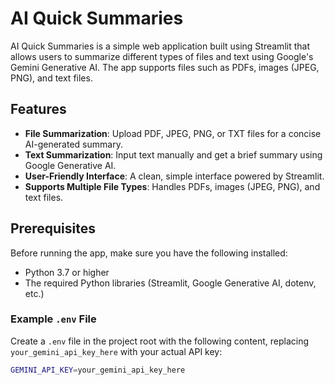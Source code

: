 # AI Quick Summaries

AI Quick Summaries is a simple web application built using Streamlit that allows users to summarize different types of files and text using Google's Gemini Generative AI. The app supports files such as PDFs, images (JPEG, PNG), and text files.

## Features

- **File Summarization**: Upload PDF, JPEG, PNG, or TXT files for a concise AI-generated summary.
- **Text Summarization**: Input text manually and get a brief summary using Google Generative AI.
- **User-Friendly Interface**: A clean, simple interface powered by Streamlit.
- **Supports Multiple File Types**: Handles PDFs, images (JPEG, PNG), and text files.

## Prerequisites

Before running the app, make sure you have the following installed:

- Python 3.7 or higher
- The required Python libraries (Streamlit, Google Generative AI, dotenv, etc.)

### Example `.env` File

Create a `.env` file in the project root with the following content, replacing `your_gemini_api_key_here` with your actual API key:

```bash
GEMINI_API_KEY=your_gemini_api_key_here
